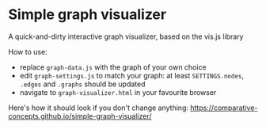 
# Simple graph visualizer

A quick-and-dirty interactive graph visualizer, based on the vis.js library

How to use:
- replace `graph-data.js` with the graph of your own choice
- edit `graph-settings.js` to match your graph:
  at least `SETTINGS.nodes`, `.edges` and `.graphs` should be updated
- navigate to `graph-visualizer.html` in your favourite browser

Here's how it should look if you don't change anything:
<https://comparative-concepts.github.io/simple-graph-visualizer/>


